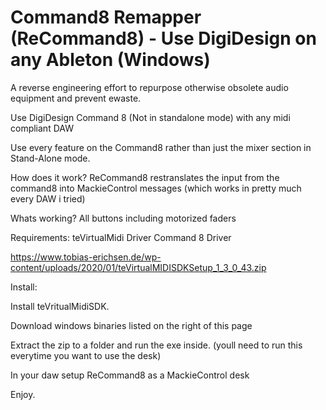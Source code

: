 # Command8 Remapper (ReCommand8) - Use DigiDesign on any Ableton (Windows)

A reverse engineering effort to repurpose otherwise obsolete audio equipment and prevent ewaste. 

Use DigiDesign Command 8 (Not in standalone mode) with any midi compliant DAW

Use every feature on the Command8 rather than just the mixer section in Stand-Alone mode.

How does it work? 
ReCommand8 restranslates the input from the command8 into MackieControl messages (which works in pretty much every DAW i tried)

Whats working?
All buttons including motorized faders 

Requirements: 
teVirtualMidi Driver
Command 8 Driver

https://www.tobias-erichsen.de/wp-content/uploads/2020/01/teVirtualMIDISDKSetup_1_3_0_43.zip

Install:

Install teVritualMidiSDK.

Download windows binaries listed on the right of this page

Extract the zip to a folder and run the exe inside. (youll need to run this everytime you want to use the desk)

In your daw setup ReCommand8 as a MackieControl desk

Enjoy.

